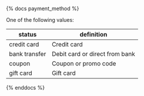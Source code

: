 {% docs payment_method %}
	
One of the following values: 

| status         | definition                                       |
|----------------|--------------------------------------------------|
| credit card    | Credit card                                      |
| bank transfer  | Debit card or direct from bank                   |
| coupon         | Coupon or promo code                             |
| gift card      | Gift card                                        |

{% enddocs %}